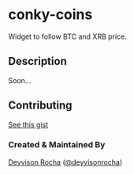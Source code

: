 # conky-coins
Widget to follow BTC and XRB price.

## Description

Soon...

## Contributing

[See this gist](https://gist.github.com/PurpleBooth/b24679402957c63ec426)

### Created & Maintained By
[Deyvison Rocha](https://github.com/deyvisonrocha) ([@deyvisonrocha](https://www.twitter.com/deyvisonrocha))
